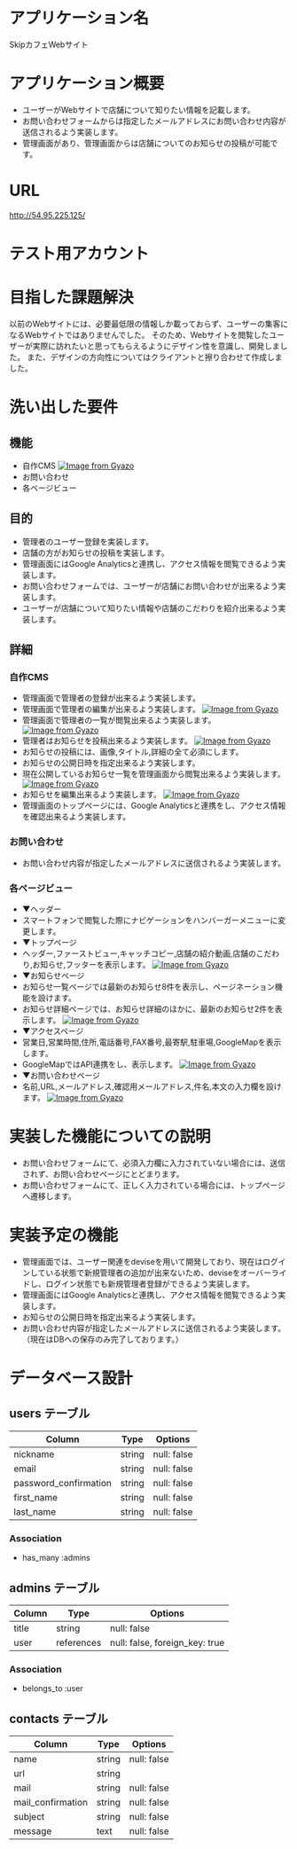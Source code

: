 # アプリケーション名

SkipカフェWebサイト


# アプリケーション概要

- ユーザーがWebサイトで店舗について知りたい情報を記載します。
- お問い合わせフォームからは指定したメールアドレスにお問い合わせ内容が送信されるよう実装します。
- 管理画面があり、管理画面からは店舗についてのお知らせの投稿が可能です。


# URL
http://54.95.225.125/

# テスト用アカウント

# 目指した課題解決

以前のWebサイトには、必要最低限の情報しか載っておらず、ユーザーの集客になるWebサイトではありませんでした。
そのため、Webサイトを閲覧したユーザーが実際に訪れたいと思ってもらえるようにデザイン性を意識し、開発しました。
また、デザインの方向性についてはクライアントと擦り合わせて作成しました。


# 洗い出した要件

## 機能

- 自作CMS
[![Image from Gyazo](https://i.gyazo.com/fc4c9d0d66a5dcae8d71d5c6c09d88f1.gif)](https://gyazo.com/fc4c9d0d66a5dcae8d71d5c6c09d88f1)
- お問い合わせ
- 各ページビュー

## 目的
- 管理者のユーザー登録を実装します。
- 店舗の方がお知らせの投稿を実装します。
- 管理画面にはGoogle Analyticsと連携し、アクセス情報を閲覧できるよう実装します。
- お問い合わせフォームでは、ユーザーが店舗にお問い合わせが出来るよう実装します。
- ユーザーが店舗について知りたい情報や店舗のこだわりを紹介出来るよう実装します。

## 詳細

### 自作CMS

- 管理画面で管理者の登録が出来るよう実装します。
- 管理画面で管理者の編集が出来るよう実装します。
[![Image from Gyazo](https://i.gyazo.com/c904eb85f89c4be2ee90c1b71b4f70d2.png)](https://gyazo.com/c904eb85f89c4be2ee90c1b71b4f70d2)
- 管理画面で管理者の一覧が閲覧出来るよう実装します。
[![Image from Gyazo](https://i.gyazo.com/7698b5b114acf69a1c16da5f2728e5e5.png)](https://gyazo.com/7698b5b114acf69a1c16da5f2728e5e5)
- 管理者はお知らせを投稿出来るよう実装します。
[![Image from Gyazo](https://i.gyazo.com/ad7b759c93073d5ec3548c4f3351718c.png)](https://gyazo.com/ad7b759c93073d5ec3548c4f3351718c)
- お知らせの投稿には、画像,タイトル,詳細の全て必須にします。
- お知らせの公開日時を指定出来るよう実装します。
- 現在公開しているお知らせ一覧を管理画面から閲覧出来るよう実装します。
[![Image from Gyazo](https://i.gyazo.com/434fc02847436bc077841f6fa0cf921d.png)](https://gyazo.com/434fc02847436bc077841f6fa0cf921d)
- お知らせを編集出来るよう実装します。
[![Image from Gyazo](https://i.gyazo.com/3338f58d4637629ed2d5a014094bfcb1.gif)](https://gyazo.com/3338f58d4637629ed2d5a014094bfcb1)
- 管理画面のトップページには、Google Analyticsと連携をし、アクセス情報を確認出来るよう実装します。

### お問い合わせ

- お問い合わせ内容が指定したメールアドレスに送信されるよう実装します。

### 各ページビュー

- ▼ヘッダー
- スマートフォンで閲覧した際にナビゲーションをハンバーガーメニューに変更します。
- ▼トップページ
- ヘッダー,ファーストビュー,キャッチコピー,店舗の紹介動画,店舗のこだわり,お知らせ,フッターを表示します。
[![Image from Gyazo](https://i.gyazo.com/ca0d81e7c1409c6ba6cd09e59c81d27e.gif)](https://gyazo.com/ca0d81e7c1409c6ba6cd09e59c81d27e)
- ▼お知らせページ
- お知らせ一覧ページでは最新のお知らせ8件を表示し、ページネーション機能を設けます。
- お知らせ詳細ページでは、お知らせ詳細のほかに、最新のお知らせ2件を表示します。
[![Image from Gyazo](https://i.gyazo.com/bda3f1e6b5971f9161176dce839b91bb.gif)](https://gyazo.com/bda3f1e6b5971f9161176dce839b91bb)
- ▼アクセスページ
- 営業日,営業時間,住所,電話番号,FAX番号,最寄駅,駐車場,GoogleMapを表示します。
- GoogleMapではAPI連携をし、表示します。
[![Image from Gyazo](https://i.gyazo.com/cf7990d5f37c0245b7ceffe434a5721b.gif)](https://gyazo.com/cf7990d5f37c0245b7ceffe434a5721b)
- ▼お問い合わせページ
- 名前,URL,メールアドレス,確認用メールアドレス,件名,本文の入力欄を設けます。
[![Image from Gyazo](https://i.gyazo.com/ae6f6d3191493e4724a6eb215478785c.gif)](https://gyazo.com/ae6f6d3191493e4724a6eb215478785c)


# 実装した機能についての説明
- お問い合わせフォームにて、必須入力欄に入力されていない場合には、送信されず、お問い合わせページにとどまります。
- お問い合わせフォームにて、正しく入力されている場合には、トップページへ遷移します。


# 実装予定の機能
- 管理画面では、ユーザー関連をdeviseを用いて開発しており、現在はログインしている状態で新規管理者の追加が出来ないため、deviseをオーバーライドし、ログイン状態でも新規管理者登録ができるよう実装します。
- 管理画面にはGoogle Analyticsと連携し、アクセス情報を閲覧できるよう実装します。
- お知らせの公開日時を指定出来るよう実装します。
- お問い合わせ内容が指定したメールアドレスに送信されるよう実装します。（現在はDBへの保存のみ完了しております。）


# データベース設計

## users テーブル

| Column                | Type     | Options     |
| --------------------- | -------- | ----------- |
| nickname              | string   | null: false |
| email                 | string   | null: false |
| password_confirmation | string   | null: false |
| first_name            | string   | null: false |
| last_name             | string   | null: false |

### Association

- has_many :admins

## admins テーブル

| Column      | Type       | Options                        |
| ----------- | ---------- | ------------------------------ |
| title       | string     | null: false                    |
| user        | references | null: false, foreign_key: true |

### Association

- belongs_to :user

## contacts テーブル

| Column            | Type   | Options                        |
| ----------------- | ------ | ------------------------------ |
| name              | string | null: false                    |
| url               | string |                                |
| mail              | string | null: false                    |
| mail_confirmation | string | null: false                    |
| subject           | string | null: false                    |
| message           | text   | null: false                    |